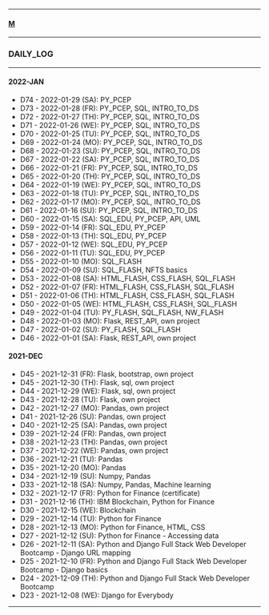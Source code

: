 
---

#### [M](https://github.com/ttltrk/TTT/blob/master/menu.md)

---

### DAILY_LOG

---

#### 2022-JAN

- D74 - 2022-01-29 (SA): PY_PCEP
- D73 - 2022-01-28 (FR): PY_PCEP, SQL, INTRO_TO_DS
- D72 - 2022-01-27 (TH): PY_PCEP, SQL, INTRO_TO_DS
- D71 - 2022-01-26 (WE): PY_PCEP, SQL, INTRO_TO_DS
- D70 - 2022-01-25 (TU): PY_PCEP, SQL, INTRO_TO_DS
- D69 - 2022-01-24 (MO): PY_PCEP, SQL, INTRO_TO_DS
- D68 - 2022-01-23 (SU): PY_PCEP, SQL, INTRO_TO_DS
- D67 - 2022-01-22 (SA): PY_PCEP, SQL, INTRO_TO_DS
- D66 - 2022-01-21 (FR): PY_PCEP, SQL, INTRO_TO_DS
- D65 - 2022-01-20 (TH): PY_PCEP, SQL, INTRO_TO_DS
- D64 - 2022-01-19 (WE): PY_PCEP, SQL, INTRO_TO_DS
- D63 - 2022-01-18 (TU): PY_PCEP, SQL, INTRO_TO_DS
- D62 - 2022-01-17 (MO): PY_PCEP, SQL, INTRO_TO_DS
- D61 - 2022-01-16 (SU): PY_PCEP, SQL, INTRO_TO_DS
- D60 - 2022-01-15 (SA): SQL_EDU, PY_PCEP, API, UML
- D59 - 2022-01-14 (FR): SQL_EDU, PY_PCEP
- D58 - 2022-01-13 (TH): SQL_EDU, PY_PCEP
- D57 - 2022-01-12 (WE): SQL_EDU, PY_PCEP
- D56 - 2022-01-11 (TU): SQL_EDU, PY_PCEP
- D55 - 2022-01-10 (MO): SQL_FLASH
- D54 - 2022-01-09 (SU): SQL_FLASH, NFTS basics
- D53 - 2022-01-08 (SA): HTML_FLASH, CSS_FLASH, SQL_FLASH
- D52 - 2022-01-07 (FR): HTML_FLASH, CSS_FLASH, SQL_FLASH
- D51 - 2022-01-06 (TH): HTML_FLASH, CSS_FLASH, SQL_FLASH
- D50 - 2022-01-05 (WE): HTML_FLASH, CSS_FLASH, SQL_FLASH
- D49 - 2022-01-04 (TU): PY_FLASH, SQL_FLASH, NW_FLASH
- D48 - 2022-01-03 (MO): Flask, REST_API, own project
- D47 - 2022-01-02 (SU): PY_FLASH, SQL_FLASH
- D46 - 2022-01-01 (SA): Flask, REST_API, own project

#### 2021-DEC

- D45 - 2021-12-31 (FR): Flask, bootstrap, own project
- D45 - 2021-12-30 (TH): Flask, sql, own project
- D44 - 2021-12-29 (WE): Flask, sql, own project
- D43 - 2021-12-28 (TU): Flask, own project
- D42 - 2021-12-27 (MO): Pandas, own project
- D41 - 2021-12-26 (SU): Pandas, own project
- D40 - 2021-12-25 (SA): Pandas, own project
- D39 - 2021-12-24 (FR): Pandas, own project
- D38 - 2021-12-23 (TH): Pandas, own project
- D37 - 2021-12-22 (WE): Pandas, own project
- D36 - 2021-12-21 (TU): Pandas
- D35 - 2021-12-20 (MO): Pandas
- D34 - 2021-12-19 (SU): Numpy, Pandas
- D33 - 2021-12-18 (SA): Numpy, Pandas, Machine learning
- D32 - 2021-12-17 (FR): Python for Finance (certificate)
- D31 - 2021-12-16 (TH): IBM Blockchain, Python for Finance
- D30 - 2021-12-15 (WE): Blockchain
- D29 - 2021-12-14 (TU): Python for Finance
- D28 - 2021-12-13 (MO): Python for Finance, HTML, CSS
- D27 - 2021-12-12 (SU): Python for Finance - Accessing data
- D26 - 2021-12-11 (SA): Python and Django Full Stack Web Developer Bootcamp - Django URL mapping
- D25 - 2021-12-10 (FR): Python and Django Full Stack Web Developer Bootcamp - Django basics
- D24 - 2021-12-09 (TH): Python and Django Full Stack Web Developer Bootcamp
- D23 - 2021-12-08 (WE): Django for Everybody

---
